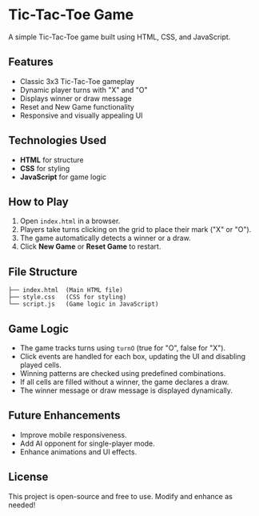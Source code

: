 # Tic-Tac-Toe Game

A simple Tic-Tac-Toe game built using HTML, CSS, and JavaScript.

## Features
- Classic 3x3 Tic-Tac-Toe gameplay
- Dynamic player turns with "X" and "O"
- Displays winner or draw message
- Reset and New Game functionality
- Responsive and visually appealing UI

## Technologies Used
- **HTML** for structure
- **CSS** for styling
- **JavaScript** for game logic

## How to Play
1. Open `index.html` in a browser.
2. Players take turns clicking on the grid to place their mark ("X" or "O").
3. The game automatically detects a winner or a draw.
4. Click **New Game** or **Reset Game** to restart.

## File Structure
```
├── index.html  (Main HTML file)
├── style.css   (CSS for styling)
└── script.js   (Game logic in JavaScript)
```

## Game Logic
- The game tracks turns using `turnO` (true for "O", false for "X").
- Click events are handled for each box, updating the UI and disabling played cells.
- Winning patterns are checked using predefined combinations.
- If all cells are filled without a winner, the game declares a draw.
- The winner message or draw message is displayed dynamically.


## Future Enhancements
- Improve mobile responsiveness.
- Add AI opponent for single-player mode.
- Enhance animations and UI effects.

## License
This project is open-source and free to use. Modify and enhance as needed!
